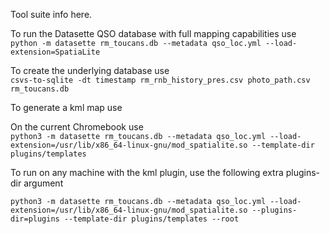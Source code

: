 Tool suite info here.

To run the Datasette QSO database with full mapping capabilities use  
`python -m datasette rm_toucans.db --metadata qso_loc.yml --load-extension=SpatiaLite`  

To create the underlying database use  
`csvs-to-sqlite -dt timestamp rm_rnb_history_pres.csv photo_path.csv rm_toucans.db`  

To generate a kml map use  

On the current Chromebook use  
`python3 -m datasette rm_toucans.db --metadata qso_loc.yml --load-extension=/usr/lib/x86_64-linux-gnu/mod_spatialite.so --template-dir plugins/templates`

To run on any machine with the kml plugin, use the following extra plugins-dir argument
```
python3 -m datasette rm_toucans.db --metadata qso_loc.yml --load-extension=/usr/lib/x86_64-linux-gnu/mod_spatialite.so --plugins-dir=plugins --template-dir plugins/templates --root
```
